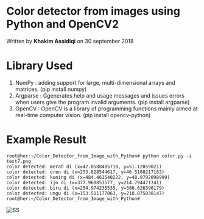 # Color detector from images using Python and OpenCV2

Written by **Khakim Assidiqi** on 30 september 2018 

# Library Used
1. NumPy : adding support for large, multi-dimensional arrays and matrices. (pip install numpy)
2. Argparse : Ggenerates help and usage messages and issues errors when users give the program invalid arguments. (pip install argparse)
3. OpenCV : OpenCV is a library of programming functions mainly aimed at real-time computer vision. (pip install opencv-python) 

# Example Result

```
root@her:~/Color_Detector_from_Image_with_Python# python color.py -i test7.png 
color detected: merah di (x=42.8588485718, y=51.12059021)
color detected: oren di (x=253.828544617, y=46.5188217163)
color detected: kuning di (x=484.461540222, y=48.9792098999)
color detected: ijo di (x=377.960853577, y=214.794471741)
color detected: biru di (x=254.974235535, y=386.626396179)
color detected: ungu di (x=153.511177063, y=218.875038147)
root@her:~/Color_Detector_from_Image_with_Python# 
```

![SS](https://raw.githubusercontent.com/elybin/Color_Detector_from_Image_with_Python/master/screenshot.png)

